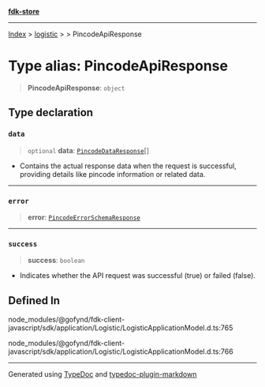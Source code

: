 [**fdk-store**](../../../README.md)
***

[Index](../../../API.md) > [logistic](../../README.md) > [<internal>](../README.md) > PincodeApiResponse

# Type alias: PincodeApiResponse

> **PincodeApiResponse**: `object`

## Type declaration

### `data`

> `optional` **data**: [`PincodeDataResponse`](type-alias.PincodeDataResponse.md)[]

- Contains the actual response data
when the request is successful, providing details like pincode information
or related data.

***

### `error`

> **error**: [`PincodeErrorSchemaResponse`](type-alias.PincodeErrorSchemaResponse.md)

***

### `success`

> **success**: `boolean`

- Indicates whether the API request was
successful (true) or failed (false).

## Defined In

node\_modules/@gofynd/fdk-client-javascript/sdk/application/Logistic/LogisticApplicationModel.d.ts:765

node\_modules/@gofynd/fdk-client-javascript/sdk/application/Logistic/LogisticApplicationModel.d.ts:766

***
Generated using [TypeDoc](https://typedoc.org/) and [typedoc-plugin-markdown](https://www.npmjs.com/package/typedoc-plugin-markdown)
